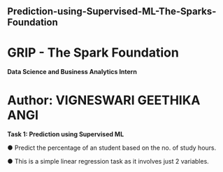 Prediction-using-Supervised-ML-The-Sparks-Foundation
-------------------------------------------------------------------------------------------------------------------------------------------------------------------------------------------------------------
#  GRIP - The Spark Foundation 
**Data Science and Business Analytics Intern** 
# Author: VIGNESWARI GEETHIKA ANGI
**Task 1: Prediction using Supervised ML** 


● Predict the percentage of an student based on the no. of study hours.


● This is a simple linear regression task as it involves just 2 variables.
